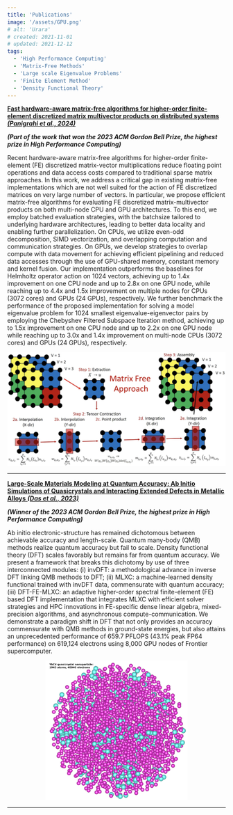 ```yaml
---
title: 'Publications'
image: '/assets/GPU.png'
# alt: 'Urara'
# created: 2021-11-01
# updated: 2021-12-12
tags:
  - 'High Performance Computing'
  - 'Matrix-Free Methods'
  - 'Large scale Eigenvalue Problems'
  - 'Finite Element Method'
  - 'Density Functional Theory'
---
```


[**Fast hardware-aware matrix-free algorithms for higher-order finite-element discretized matrix multivector products on distributed systems** **_(Panigrahi et al., 2024)_**](https://doi.org/10.1016/j.jpdc.2024.104925) <br>

**_(Part of the work that won the 2023 ACM Gordon Bell Prize, the highest prize in High Performance Computing)_**

Recent hardware-aware matrix-free algorithms for higher-order finite-element (FE) discretized matrix-vector multiplications reduce floating point operations and data access costs compared to traditional sparse matrix approaches. In this work, we address a critical gap in existing matrix-free implementations which are not well suited for the action of FE discretized matrices on very large number of vectors. In particular, we propose efficient matrix-free algorithms for evaluating FE discretized matrix-multivector products on both multi-node CPU and GPU architectures. To this end, we employ batched evaluation strategies, with the batchsize tailored to underlying hardware architectures, leading to better data locality and enabling further parallelization. On CPUs, we utilize even-odd decomposition, SIMD vectorization, and overlapping computation and communication strategies. On GPUs, we develop strategies to overlap compute with data movement for achieving efficient pipelining and reduced data accesses through the use of GPU-shared memory, constant memory and kernel fusion. Our implementation outperforms the baselines for Helmholtz operator action on 1024 vectors, achieving up to 1.4x improvement on one CPU node and up to 2.8x on one GPU node, while reaching up to 4.4x and 1.5x improvement on multiple nodes for CPUs (3072 cores) and GPUs (24 GPUs), respectively. We further benchmark the performance of the proposed implementation for solving a model eigenvalue problem for 1024 smallest eigenvalue-eigenvector pairs by employing the Chebyshev Filtered Subspace Iteration method, achieving up to 1.5x improvement on one CPU node and up to 2.2x on one GPU node while reaching up to 3.0x and 1.4x improvement on multi-node CPUs (3072 cores) and GPUs (24 GPUs), respectively.

<div style="width:100%; margin: auto;">
<img src="/assets/MatrixFree.png"/>
</div>
<!-- <div style="width:100%; margin: auto;">
<img src="/assets/GPU.png"/>
</div> -->

---

[**Large-Scale Materials Modeling at Quantum Accuracy: Ab Initio Simulations of Quasicrystals and Interacting Extended Defects in Metallic Alloys** **_(Das et al., 2023)_**](https://doi.org/10.1145/3581784.3627037) <br>

**_(Winner of the 2023 ACM Gordon Bell Prize, the highest prize in High Performance Computing)_**

Ab initio electronic-structure has remained dichotomous between achievable accuracy and length-scale. Quantum many-body (QMB) methods realize quantum accuracy but fail to scale. Density functional theory (DFT) scales favorably but remains far from quantum accuracy. We present a framework that breaks this dichotomy by use of three interconnected modules: (i) invDFT: a methodological advance in inverse DFT linking QMB methods to DFT; (ii) MLXC: a machine-learned density functional trained with invDFT data, commensurate with quantum accuracy; (iii) DFT-FE-MLXC: an adaptive higher-order spectral finite-element (FE) based DFT implementation that integrates MLXC with efficient solver strategies and HPC innovations in FE-specific dense linear algebra, mixed-precision algorithms, and asynchronous compute-communication. We demonstrate a paradigm shift in DFT that not only provides an accuracy commensurate with QMB methods in ground-state energies, but also attains an unprecedented performance of 659.7 PFLOPS (43.1% peak FP64 performance) on 619,124 electrons using 8,000 GPU nodes of Frontier supercomputer.

<div style="width:65%; margin: auto;">
<img src="/assets/quasiCrystal.png"/>
</div>

---